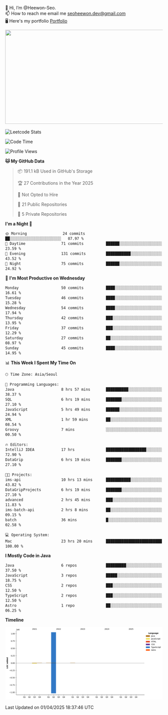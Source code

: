 👋 Hi, I’m @Heewon-Seo.  
📫 How to reach me email me seoheewon.dev@gmail.com   
🖥 Here's my portfolio [Portfolio](https://haileynotes.notion.site/HEEWON-SEO-f98fe97412ee4a6a94fd24fe6832f84c)

<a href="https://github.com/devxb/gitanimals">
<img
  src="https://render.gitanimals.org/farms/Heewon-Seo"
  width="600"
  height="300"
/>
</a>

![Leetcode Stats](https://leetcode.card.workers.dev/?username=Heewon-Seo)

 <!--START_SECTION:waka-->
![Code Time](http://img.shields.io/badge/Code%20Time-1%2C996%20hrs%2017%20mins-blue)

![Profile Views](http://img.shields.io/badge/Profile%20Views-0-blue)

**🐱 My GitHub Data** 

> 📦 191.1 kB Used in GitHub's Storage 
 > 
> 🏆 27 Contributions in the Year 2025
 > 
> 🚫 Not Opted to Hire
 > 
> 📜 21 Public Repositories 
 > 
> 🔑 5 Private Repositories 
 > 
**I'm a Night 🦉** 

```text
🌞 Morning                24 commits          ██░░░░░░░░░░░░░░░░░░░░░░░   07.97 % 
🌆 Daytime                71 commits          ██████░░░░░░░░░░░░░░░░░░░   23.59 % 
🌃 Evening                131 commits         ███████████░░░░░░░░░░░░░░   43.52 % 
🌙 Night                  75 commits          ██████░░░░░░░░░░░░░░░░░░░   24.92 % 
```
📅 **I'm Most Productive on Wednesday** 

```text
Monday                   50 commits          ████░░░░░░░░░░░░░░░░░░░░░   16.61 % 
Tuesday                  46 commits          ████░░░░░░░░░░░░░░░░░░░░░   15.28 % 
Wednesday                54 commits          ████░░░░░░░░░░░░░░░░░░░░░   17.94 % 
Thursday                 42 commits          ███░░░░░░░░░░░░░░░░░░░░░░   13.95 % 
Friday                   37 commits          ███░░░░░░░░░░░░░░░░░░░░░░   12.29 % 
Saturday                 27 commits          ██░░░░░░░░░░░░░░░░░░░░░░░   08.97 % 
Sunday                   45 commits          ████░░░░░░░░░░░░░░░░░░░░░   14.95 % 
```


📊 **This Week I Spent My Time On** 

```text
🕑︎ Time Zone: Asia/Seoul

💬 Programming Languages: 
Java                     8 hrs 57 mins       ██████████░░░░░░░░░░░░░░░   38.37 % 
SQL                      6 hrs 19 mins       ███████░░░░░░░░░░░░░░░░░░   27.10 % 
JavaScript               5 hrs 49 mins       ██████░░░░░░░░░░░░░░░░░░░   24.94 % 
XML                      1 hr 59 mins        ██░░░░░░░░░░░░░░░░░░░░░░░   08.54 % 
Groovy                   7 mins              ░░░░░░░░░░░░░░░░░░░░░░░░░   00.50 % 

🔥 Editors: 
IntelliJ IDEA            17 hrs              ██████████████████░░░░░░░   72.90 % 
DataGrip                 6 hrs 19 mins       ███████░░░░░░░░░░░░░░░░░░   27.10 % 

🐱‍💻 Projects: 
ims-api                  10 hrs 13 mins      ███████████░░░░░░░░░░░░░░   43.82 % 
DataGripProjects         6 hrs 19 mins       ███████░░░░░░░░░░░░░░░░░░   27.10 % 
advanced                 2 hrs 45 mins       ███░░░░░░░░░░░░░░░░░░░░░░   11.83 % 
ims-batch-api            2 hrs 8 mins        ██░░░░░░░░░░░░░░░░░░░░░░░   09.15 % 
batch                    36 mins             █░░░░░░░░░░░░░░░░░░░░░░░░   02.58 % 

💻 Operating System: 
Mac                      23 hrs 20 mins      █████████████████████████   100.00 % 
```

**I Mostly Code in Java** 

```text
Java                     6 repos             █████████░░░░░░░░░░░░░░░░   37.50 % 
JavaScript               3 repos             █████░░░░░░░░░░░░░░░░░░░░   18.75 % 
CSS                      2 repos             ███░░░░░░░░░░░░░░░░░░░░░░   12.50 % 
TypeScript               2 repos             ███░░░░░░░░░░░░░░░░░░░░░░   12.50 % 
Astro                    1 repo              ██░░░░░░░░░░░░░░░░░░░░░░░   06.25 % 
```



**Timeline**

![Lines of Code chart](https://raw.githubusercontent.com/Heewon-Seo/Heewon-Seo/main/assets/bar_graph.png)


 Last Updated on 01/04/2025 18:37:46 UTC
<!--END_SECTION:waka-->

